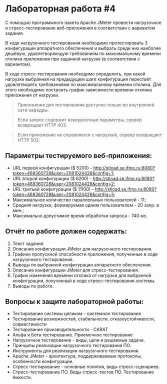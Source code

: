 # Лабораторная работа #4

С помощью программного пакета Apache JMeter провести нагрузочное и стресс-тестирование веб-приложения в соответствии с вариантом задания.

В ходе нагрузочного тестирования необходимо протестировать 3 конфигурации аппаратного обеспечения и выбрать среди них наиболее дешёвую,
удовлетворяющую требованиям по максимальному времени отклика приложения при заданной нагрузке (в соответствии с вариантом).

В ходе стресс-тестирования необходимо определить, при какой нагрузке выбранная на предыдущем шаге конфигурация перестаёт удовлетворять требованиями
по максимальному времени отклика. Для этого необходимо построить график зависимости времени отклика приложения от нагрузки.

> Приложение для тестирования доступно только во внутренней сети кафедры.

> Если запрос содержит некорректные параметры, сервер возвращает HTTP 403.

> Если приложение не справляется с нагрузкой, сервер возвращает HTTP 503.


## Параметры тестируемого веб-приложения:
+ URL первой конфигурации ($ 5200) - http://stload.se.ifmo.ru:8080?token=468360728&user=2081024428&config=1;
+ URL второй конфигурации ($ 6200) - http://stload.se.ifmo.ru:8080?token=468360728&user=2081024428&config=2;
+ URL третьей конфигурации ($ 11100) - http://stload.se.ifmo.ru:8080?token=468360728&user=2081024428&config=3;
+ Максимальное количество параллельных пользователей - 11;
+ Средняя нагрузка, формируемая одним пользователем - 20 запр. в мин.;
+ Максимально допустимое время обработки запроса - 740 мс.


## Отчёт по работе должен содержать:
1. Текст задания.
2. Описание конфигурации JMeter для нагрузочного тестирования.
3. Графики пропускной способности приложения, полученные в ходе нагрузочного тестирования.
4. Выводы по выбранной конфигурации аппаратного обеспечения.
5. Описание конфигурации JMeter для стресс-тестирования.
6. График изменения времени отклика от нагрузки для выбранной конфигурации, полученный в ходе стресс-тестирования системы.
7. Выводы по работе.


## Вопросы к защите лабораторной работы:
+ Тестирование системы целиком  - системное тестирование
+ Тестирование возможностей, стабильности, отказоустойчивости, совместимости
+ Тестирование производительности - CARAT
+ Альфа и Бета тестирование. Приемочное тестирование
+ Нагрузочное тестирование - виды, цели и решаемые задачи.
+ Принципы реализации нагрузочного тестирования ПО.
+ Инструменты для реализации нагрузочного тестирования.
+ Apache JMeter - архитектура, поддерживаемые протоколы, особенности конфигурации.
+ Стресс-тестирование - основные понятия, виды стресс-сценариев.
+ Стресс-тестирование ПО. Виды стресс-тестов ПО. Тестирование ёмкости.

